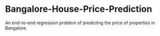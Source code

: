 # Bangalore-House-Price-Prediction
An end-to-end regression problem of predicting the price of properties in Bangalore.
